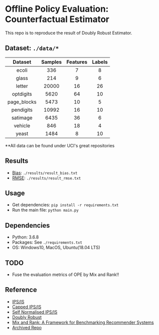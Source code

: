# Offline Policy Evaluation: Counterfactual Estimator
This repo is to reproduce the result of Doubly Robust Estimator.


## Dataset: `./data/*`
|   Dataset   | Samples | Features | Labels |
|:-----------:|:-------:|:--------:|:------:|
|       ecoli |     336 |        7 |      8 |
|       glass |     214 |        9 |      6 |
|      letter |   20000 |       16 |     26 |
|   optdigits |    5620 |       64 |     10 |
| page_blocks |    5473 |       10 |      5 |
|   pendigits |   10992 |       16 |     10 |
|    satimage |    6435 |       36 |      6 |
|     vehicle |     846 |       18 |      4 |
|       yeast |    1484 |        8 |     10 |

**All data can be found under UCI's great repositories

## Results
- [Bias](https://github.com/Rowing0914/offline_policy_evaluation/blob/master/results/result_bias.txt): `./results/result_bias.txt`
- [RMSE](https://github.com/Rowing0914/offline_policy_evaluation/blob/master/results/result_rmse.txt): `./results/result_rmse.txt`


## Usage
- Get dependencies: `pip install -r requirements.txt`
- Run the main file: `python main.py`


## Dependencies
- Python: 3.6.8
- Packages: See `./requirements.txt`
- OS: Windows10, MacOS, Ubuntu(18.04 LTS)


## TODO
- Fuse the evaluation metrics of OPE by Mix and Rank!!


## Reference
- [IPS/IS](http://www.stat.cmu.edu/~brian/905-2008/papers/Horvitz-Thompson-1952-jasa.pdf)
- [Capped IPS/IS](https://www.microsoft.com/en-us/research/wp-content/uploads/2013/11/bottou13a.pdf)
- [Self Normalised IPS/IS](https://www.cs.cornell.edu/people/tj/publications/swaminathan_joachims_15d.pdf)
- [Doubly Robust](https://arxiv.org/abs/1103.4601)
- [Mix and Rank: A Framework for Benchmarking Recommender Systems](https://ieeexplore.ieee.org/document/9006199) 
- [Archived Repo](https://github.com/Rowing0914/doubly_robust_estimator)